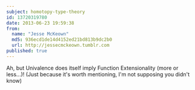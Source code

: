 ```yaml
---
subject: homotopy-type-theory
id: 13720319780
date: 2013-06-23 19:59:38
from:
  name: "Jesse McKeown"
  md5: 936ecd1de14d4152ed21bd813b9dc2b0
  url: http://jessecmckeown.tumblr.com
published: true
---
```

Ah, but Univalence does itself imply Function Extensionality (more or less...)! (Just because it's worth mentioning, I'm not supposing you didn't know)
